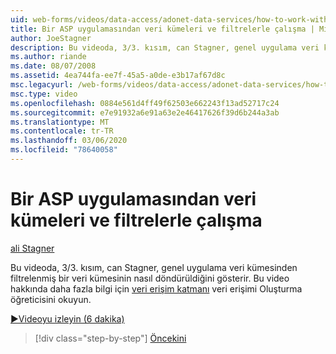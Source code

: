 ```yaml
---
uid: web-forms/videos/data-access/adonet-data-services/how-to-work-with-datasets-and-filters-from-an-asp-application
title: Bir ASP uygulamasından veri kümeleri ve filtrelerle çalışma | Microsoft Docs
author: JoeStagner
description: Bu videoda, 3/3. kısım, can Stagner, genel uygulama veri kümesinden filtrelenmiş bir veri kümesinin nasıl döndürüldiğini gösterir. Ek bilgi için AB...
ms.author: riande
ms.date: 08/07/2008
ms.assetid: 4ea744fa-ee7f-45a5-a0de-e3b17af67d8c
msc.legacyurl: /web-forms/videos/data-access/adonet-data-services/how-to-work-with-datasets-and-filters-from-an-asp-application
msc.type: video
ms.openlocfilehash: 0884e561d4ff49f62503e662243f13ad52717c24
ms.sourcegitcommit: e7e91932a6e91a63e2e46417626f39d6b244a3ab
ms.translationtype: MT
ms.contentlocale: tr-TR
ms.lasthandoff: 03/06/2020
ms.locfileid: "78640058"
---
```

# <a name="how-to-work-with-datasets-and-filters-from-an-asp-application"></a>Bir ASP uygulamasından veri kümeleri ve filtrelerle çalışma

[ali Stagner](https://github.com/JoeStagner)

Bu videoda, 3/3. kısım, can Stagner, genel uygulama veri kümesinden filtrelenmiş bir veri kümesinin nasıl döndürüldiğini gösterir. Bu video hakkında daha fazla bilgi için [veri erişim katmanı](../../../overview/data-access/introduction/creating-a-data-access-layer-vb.md) veri erişimi Oluşturma öğreticisini okuyun.

[&#9654;Videoyu izleyin (6 dakika)](https://channel9.msdn.com/Blogs/ASP-NET-Site-Videos/how-to-work-with-datasets-and-filters-from-an-asp-application)

> [!div class="step-by-step"]
> [Öncekini](how-to-manually-bind-a-dataset-to-a-datagrid.md)
